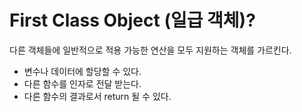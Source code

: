 # First Class Object (일급 객체)?
다른 객체들에 일반적으로 적용 가능한 연산을 모두 지원하는 객체를 가르킨다.

- 변수나 데이터에 할당할 수 있다.
- 다른 함수를 인자로 전달 받는다.
- 다른 함수의 결과로서 return 될 수 있다.
